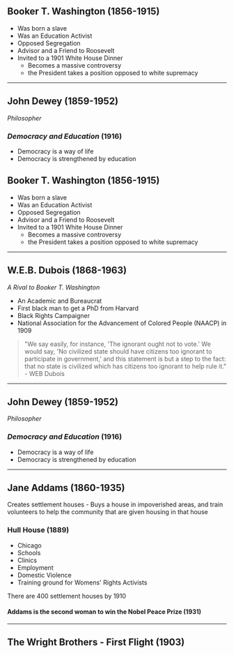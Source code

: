 ## Booker T. Washington (1856-1915)

- Was born a slave
- Was an Education Activist
- Opposed Segregation
- Advisor and a Friend to Roosevelt
- Invited to a 1901 White House Dinner
	- Becomes a massive controversy
	- the President takes a position opposed to white supremacy

---

## John Dewey (1859-1952)
*Philosopher*

### *Democracy and Education* (1916)
- Democracy is a way of life
- Democracy is strengthened by education


## Booker T. Washington (1856-1915)

- Was born a slave
- Was an Education Activist
- Opposed Segregation
- Advisor and a Friend to Roosevelt
- Invited to a 1901 White House Dinner
	- Becomes a massive controversy
	- the President takes a position opposed to white supremacy

---

## W.E.B. Dubois (1868-1963)
*A Rival to Booker T. Washington*

- An Academic and Bureaucrat
- First black man to get a PhD from Harvard
- Black Rights Campaigner
- National Association for the Advancement of Colored People (NAACP) in 1909

> "We say easily, for instance, 'The ignorant ought not to vote.' We would say, 'No civilized state should have citizens too ignorant to participate in government,' and this statement is but a step to the fact: that no state is civilized which has citizens too ignorant to help rule it."
> \- WEB Dubois

---

## John Dewey (1859-1952)
*Philosopher*

### *Democracy and Education* (1916)
- Democracy is a way of life
- Democracy is strengthened by education

---

## Jane Addams (1860-1935)

Creates settlement houses - Buys a house in impoverished areas, and train volunteers to help the community that are given housing in that house

### Hull House (1889)
- Chicago
- Schools
- Clinics
- Employment
- Domestic Violence
- Training ground for Womens' Rights Activists

There are 400 settlement houses by 1910

#### Addams is the second woman to win the Nobel Peace Prize (1931)

---

## The Wright Brothers - First Flight (1903)